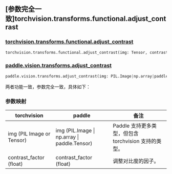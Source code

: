 ## [参数完全一致]torchvision.transforms.functional.adjust_contrast

### [torchvision.transforms.functional.adjust_contrast](https://pytorch.org/vision/main/generated/torchvision.transforms.functional.adjust_contrast.html)

```python
torchvision.transforms.functional.adjust_contrast(img: Tensor, contrast_factor: float)
```

### [paddle.vision.transforms.adjust_contrast](https://www.paddlepaddle.org.cn/documentation/docs/zh/develop/api/paddle/vision/transforms/adjust_contrast_cn.html)

```python
paddle.vision.transforms.adjust_contrast(img: PIL.Image|np.array|paddle.Tensor, contrast_factor: float)
```

两者功能一致，参数完全一致，具体如下：

### 参数映射

| torchvision | paddle | 备注                                     |
| --------------------------------------------------- | ---------------------------------------- | ---------------------------------------- |
| img (PIL Image or Tensor)                           | img (PIL.Image \| np.array \| paddle.Tensor) | Paddle 支持更多类型，但包含 torchvision 支持的类型。 |
| contrast_factor (float)                             | contrast_factor (float)                  | 调整对比度的因子。                          |

